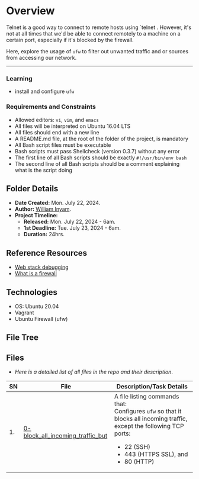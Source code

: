 # Overview #
Telnet is a good way to connect to remote hosts using `telnet <IP> <PORT>. However, it's not at all times that we'd be able to connect remotely to a machine on a certain port, especially if it's blocked by the firewall.

Here, explore the usage of `ufw` to filter out unwanted traffic and or sources from accessing our network.

<hr/>

### Learning
- install and configure `ufw`


### Requirements and Constraints ###
- Allowed editors: `vi`, `vim`, and `emacs`
- All files will be interpreted on Ubuntu 16.04 LTS
- All files should end with a new line
- A README.md file, at the root of the folder of the project, is mandatory
- All Bash script files must be executable
- Bash scripts must pass Shellcheck (version 0.3.7) without any error
- The first line of all Bash scripts should be exactly `#!/usr/bin/env bash`
- The second line of all Bash scripts should be a comment explaining what is the script doing


## Folder Details ###
- **Date Created:** Mon. July 22, 2024.
- **Author:** [William Inyam](https.//github.com/thecypherzen).
- **Project Timeline:**
  - **Released:** Mon. July 22, 2024 - 6am.
  - **1st Deadline:** Tue. July 23, 2024 - 6am.
  - **Duration:**  24hrs.


## Reference Resources
- [Web stack debugging](https://www.notion.so/WebStack-Debugging-ba8d7dd00b6042b898234b85b6a0eb1e)
- [What is a firewall](https://en.wikipedia.org/wiki/Firewall_%28computing%29)


## Technologies ##
- OS: Ubuntu 20.04
- Vagrant
- Ubuntu Firewall (ufw)

## File Tree ##



## Files ###
- *Here is a detailed list of all files in the repo and their description*.

| SN | File | Description/Task Details                                   |
|----|------|-----------------------------------------------|
| 1. | [0-block_all_incoming_traffic_but]() | A file listing commands that:<br/>Configures `ufw` so that it blocks all incoming traffic, except the following TCP ports:<ul><li>22 (SSH)</li><li>443 (HTTPS SSL), and</li><li>80 (HTTP)</li></ul> |
